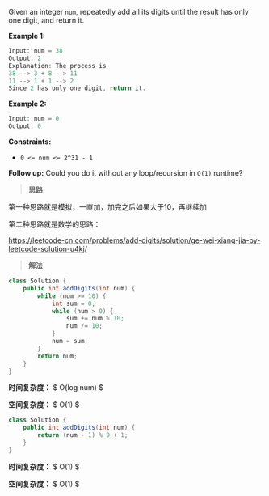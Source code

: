 Given an integer `num`, repeatedly add all its digits until the result has only one digit, and return it.

 

**Example 1:**

```java
Input: num = 38
Output: 2
Explanation: The process is
38 --> 3 + 8 --> 11
11 --> 1 + 1 --> 2 
Since 2 has only one digit, return it.
```

**Example 2:**

```java
Input: num = 0
Output: 0
```

 

**Constraints:**

- `0 <= num <= 2^31 - 1`

 

**Follow up:** Could you do it without any loop/recursion in `O(1)` runtime?



> **思路**

第一种思路就是模拟，一直加，加完之后如果大于10，再继续加

第二种思路就是数学的思路：

https://leetcode-cn.com/problems/add-digits/solution/ge-wei-xiang-jia-by-leetcode-solution-u4kj/

> **解法**

```java
class Solution {
    public int addDigits(int num) {
        while (num >= 10) {
            int sum = 0;
            while (num > 0) {
                sum += num % 10;
                num /= 10;
            }
            num = sum;
        }
        return num;
    }
}
```

**时间复杂度：** $ O(log num) $

**空间复杂度：** $ O(1) $



```java
class Solution {
    public int addDigits(int num) {
        return (num - 1) % 9 + 1;
    }
}
```

**时间复杂度：** $ O(1) $

**空间复杂度：** $ O(1) $